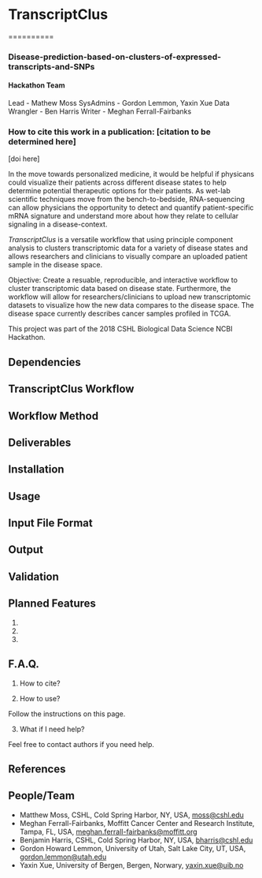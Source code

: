 # TranscriptClus
==========
### Disease-prediction-based-on-clusters-of-expressed-transcripts-and-SNPs
#### Hackathon Team
Lead - Mathew Moss
SysAdmins - Gordon Lemmon, Yaxin Xue
Data Wrangler - Ben Harris
Writer - Meghan Ferrall-Fairbanks

### How to cite this work in a publication: [citation to be determined here]
[doi here]

In the move towards personalized medicine, it would be helpful if physicans could visualize their patients across different disease states to help determine potential therapeutic options for their patients. As wet-lab scientific techniques move from the bench-to-bedside, RNA-sequencing can allow physicians the opportunity to detect and quantify patient-specific mRNA signature and understand more about how they relate to cellular signaling in a disease-context. 

*TranscriptClus* is a versatile workflow that using principle component analysis to clusters transcriptomic data for a variety of disease states and allows researchers and clinicians to visually compare an uploaded patient sample in the disease space. 

Objective: Create a resuable, reproducible, and interactive workflow to cluster transcriptomic data based on disease state. Furthermore, the workflow will allow for researchers/clinicians to upload new transcriptomic datasets to visualize how the new data compares to the disease space. The disease space currently describes cancer samples profiled in TCGA. 

This project was part of the 2018 CSHL Biological Data Science NCBI Hackathon.

## Dependencies

## TranscriptClus Workflow

## Workflow Method

## Deliverables 

## Installation

## Usage

## Input File Format

## Output

## Validation

## Planned Features
1. 
2. 
3. 

## F.A.Q. 
1. How to cite? 

2. How to use? 

Follow the instructions on this page.

3. What if I need help?

Feel free to contact authors if you need help. 

## References

## People/Team
* Matthew Moss, CSHL, Cold Spring Harbor, NY, USA, [moss@cshl.edu](mailto:moss@cshl.edu) 
* Meghan Ferrall-Fairbanks, Moffitt Cancer Center and Research Institute, Tampa, FL, USA, [meghan.ferrall-fairbanks@moffitt.org](mailto:meghan.ferrall-fairbanks@moffitt.org) 
* Benjamin Harris, CSHL, Cold Spring Harbor, NY, USA, [bharris@cshl.edu](mailto:bharris@cshl.edu)
* Gordon Howard Lemmon, University of Utah, Salt Lake City, UT, USA, [gordon.lemmon@utah.edu](mailto:gordon.lemmon@utah.edu)
* Yaxin Xue, University of Bergen, Bergen, Norwary, [yaxin.xue@uib.no](mailto:yaxin.xue@uib.no)



